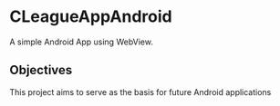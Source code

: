 # CLeagueAppAndroid
A simple Android App using WebView.

## Objectives
This project aims to serve as the basis for future Android applications
